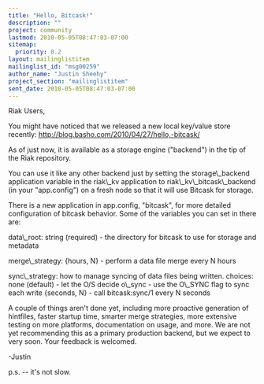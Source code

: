 ```yaml
---
title: "Hello, Bitcask!"
description: ""
project: community
lastmod: 2010-05-05T08:47:03-07:00
sitemap:
  priority: 0.2
layout: mailinglistitem
mailinglist_id: "msg00259"
author_name: "Justin Sheehy"
project_section: "mailinglistitem"
sent_date: 2010-05-05T08:47:03-07:00
---
```



Riak Users,

You might have noticed that we released a new local key/value store
recently: http://blog.basho.com/2010/04/27/hello,-bitcask/

As of just now, it is available as a storage engine ("backend") in the
tip of the Riak repository.

You can use it like any other backend just by setting the
storage\\_backend application variable in the riak\\_kv application to
riak\\_kv\\_bitcask\\_backend (in your "app.config") on a fresh node so that
it will use Bitcask for storage.

There is a new application in app.config, "bitcask", for more detailed
configuration of bitcask behavior. Some of the variables you can set
in there are:

data\\_root: string (required) - the directory for bitcask to use for
storage and metadata

merge\\_strategy: {hours, N} - perform a data file merge every N hours

sync\\_strategy: how to manage syncing of data files being written. choices:
 none (default) - let the O/S decide
 o\\_sync - use the O\\_SYNC flag to sync each write
 {seconds, N} - call bitcask:sync/1 every N seconds

A couple of things aren't done yet, including more proactive
generation of hintfiles, faster startup time, smarter merge
strategies, more extensive testing on more platforms, documentation on
usage, and more. We are not yet recommending this as a primary
production backend, but we expect to very soon. Your feedback is
welcomed.

-Justin

p.s. -- it's not slow.

